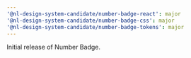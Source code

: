 ```yaml
---
'@nl-design-system-candidate/number-badge-react': major
'@nl-design-system-candidate/number-badge-css': major
'@nl-design-system-candidate/number-badge-tokens': major
---
```


Initial release of Number Badge.
